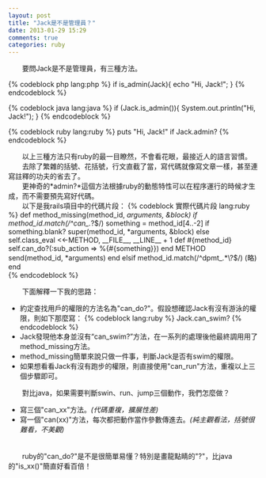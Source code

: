 ```yaml
---
layout: post
title: "Jack是不是管理員？"
date: 2013-01-29 15:29
comments: true
categories: ruby
---
```

　　要問Jack是不是管理員，有三種方法。  


{% codeblock php lang:php %}
if is_admin(Jack){ echo "Hi, Jack!"; }
{% endcodeblock %}

{% codeblock java lang:java %}
if (Jack.is_admin()){ System.out.println("Hi, Jack!"); }
{% endcodeblock %}

{% codeblock ruby lang:ruby %}
puts "Hi, Jack!" if Jack.admin?
{% endcodeblock %}


　　以上三種方法只有ruby的最一目瞭然，不會看花眼，最接近人的語言習慣。  
　　去除了繁雜的括號、花括號，行文直截了當，寫代碼就像寫文章一樣，甚至連寫註釋的功夫的省去了。  
　　更神奇的*admin?*這個方法根據ruby的動態特性可以在程序運行的時候才生成，而不需要預先寫好代碼。  
　　以下是我rails項目中的代碼片段：
{% codeblock 實際代碼片段 lang:ruby %}
def method_missing(method_id, *arguments, &block)
  if method_id.match(/^can_.*\?$/)
    something = method_id[4..-2]
    if something.blank?
      super(method_id, *arguments, &block)
    else
      self.class_eval <<-METHOD, __FILE__, __LINE__ + 1
        def #{method_id}
          self.can_do?(:sub_action => %{#{something}})
        end
      METHOD
      send(method_id, *arguments)
    end
  elsif method_id.match(/^dpmt_.*\?$/)
     (略)
end  
{% endcodeblock %}
  
　　下面解釋一下我的思路：

* 約定查找用戶的權限的方法名為"can_do?"。假設想確認Jack有沒有游泳的權限，則如下那麼寫：
{% codeblock lang:ruby %}
Jack.can_swim?
{% endcodeblock %}
* Jack發現他本身並沒有“can_swim?”方法，在一系列的處理後他最終調用用了method_missing方法。
* method_missing簡單來說只做一件事，判斷Jack是否有swim的權限。  
* 如果想看看Jack有沒有跑步的權限，則直接使用"can_run"方法，重複以上三個步驟即可。



　　對比java，如果需要判斷swin、run、jump三個動作，我們怎麼做？  

* 寫三個"can_xx"方法。*(代碼重複，擴展性差)*
* 寫一個"can(xx)"方法，每次都把動作當作參數傳進去。*(純主觀看法，括號很難看，不美觀)*  
　

　　ruby的"can_do?"是不是很簡單易懂？特別是畫龍點睛的"?"，比java的"is_xx()"簡直好看百倍！